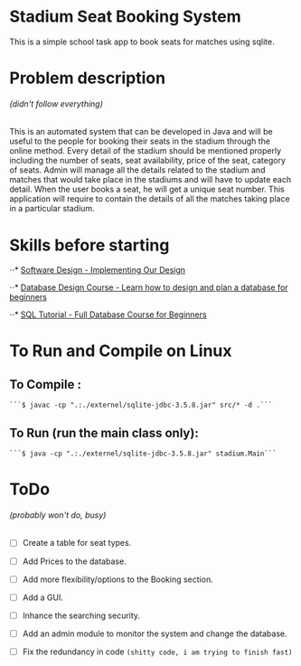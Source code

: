 # Stadium Seat Booking System

This is a simple school task app to book seats for matches using sqlite.


# Problem description 
###### (didn't follow everything)

This is an automated system that can be developed in Java and will be
useful to the people for booking their seats in the stadium through the
online method. Every detail of the stadium should be mentioned
properly including the number of seats, seat availability, price of the seat,
category of seats.
Admin will manage all the details related to the stadium and matches
that would take place in the stadiums and will have to update each detail.
When the user books a seat, he will get a unique seat number.
This application will require to contain the details of all the matches
taking place in a particular stadium.


# Skills before starting

⋅⋅* [Software Design - Implementing Our Design](https://www.youtube.com/watch?v=6thjSbJcoUc)

⋅⋅* [Database Design Course - Learn how to design and plan a database for beginners](https://www.youtube.com/watch?v=ztHopE5Wnpc)

⋅⋅* [SQL Tutorial - Full Database Course for Beginners](https://www.youtube.com/watch?v=HXV3zeQKqGY)

# To Run and Compile on Linux
  ## To Compile :

	```$ javac -cp ".:./externel/sqlite-jdbc-3.5.8.jar" src/* -d .```

  ## To Run (run the main class only):

	```$ java -cp ".:./externel/sqlite-jdbc-3.5.8.jar" stadium.Main```



# ToDo 
###### (probably won't do, busy)

- [ ] Create a table for seat types.
- [ ] Add Prices to the database.
- [ ] Add more flexibility/options to the Booking section. 
- [ ] Add a GUI.
- [ ] Inhance the searching security.
- [ ] Add an admin module to monitor the system and change the database.
- [ ] Fix the redundancy in code ```(shitty code, i am trying to finish fast)```
 
